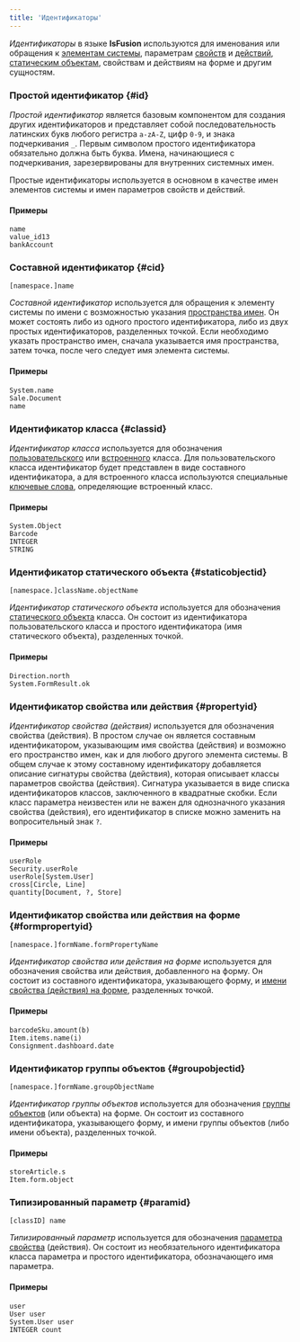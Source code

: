 ```yaml
---
title: 'Идентификаторы'
---
```


*Идентификаторы* в языке **lsFusion** используются для именования или обращения к [элементам системы](Element_identification.md), параметрам [свойств](Properties.md) и [действий](Actions.md), [статическим объектам](Static_objects.md), свойствам и действиям на форме и другим сущностям. 

### Простой идентификатор {#id}

*Простой идентификатор* является базовым компонентом для создания других идентификаторов и представляет собой последовательность латинских букв любого регистра `a-zA-Z`, цифр `0-9`, и знака подчеркивания `_`. Первым символом простого идентификатора обязательно должна быть буква. Имена, начинающиеся с подчеркивания, зарезервированы для внутренних системных имен.

Простые идентификаторы используется в основном в качестве имен элементов системы и имен параметров свойств и действий. 

#### Примеры

```lsf 
name
value_id13
bankAccount
```

### Составной идентификатор {#cid}

```
[namespace.]name
```

*Составной идентификатор* используется для обращения к элементу системы по имени с возможностью указания [пространства имен](Naming.md#namespace). Он может состоять либо из одного простого идентификатора, либо из двух простых идентификаторов, разделенных точкой. Если необходимо указать пространство имен, сначала указывается имя пространства, затем точка, после чего следует имя элемента системы.

#### Примеры

```lsf
System.name
Sale.Document
name
```

### Идентификатор класса {#classid}

*Идентификатор класса* используется для обозначения [пользовательского](User_classes.md) или [встроенного](Built-in_classes.md) класса. Для пользовательского класса идентификатор будет представлен в виде составного идентификатора, а для встроенного класса используются специальные [ключевые слова](Built-in_classes.md), определяющие встроенный класс. 

#### Примеры

```lsf
System.Object
Barcode
INTEGER
STRING
```

### Идентификатор статического объекта {#staticobjectid}

```
[namespace.]className.objectName
```

*Идентификатор статического объекта* используется для обозначения [статического объекта](Static_objects.md) класса. Он состоит из идентификатора пользовательского класса и простого идентификатора (имя статического объекта), разделенных точкой.

#### Примеры

```lsf
Direction.north
System.FormResult.ok
```

### Идентификатор свойства или действия {#propertyid}

*Идентификатор свойства (действия)* используется для обозначения свойства (действия). В простом случае он является составным идентификатором, указывающим имя свойства (действия) и возможно его пространство имен, как и для любого другого элемента системы. В общем случае к этому составному идентификатору добавляется описание сигнатуры свойства (действия), которая описывает классы параметров свойства (действия). Сигнатура указывается в виде списка идентификаторов классов, заключенного в квадратные скобки. Если класс параметра неизвестен или не важен для однозначного указания свойства (действия), его идентификатор в списке можно заменить на вопросительный знак `?`.

#### Примеры

```lsf
userRole
Security.userRole
userRole[System.User]
cross[Circle, Line]
quantity[Document, ?, Store]
```

### Идентификатор свойства или действия на форме {#formpropertyid}

```
[namespace.]formName.formPropertyName
```

*Идентификатор свойства или действия на форме* используется для обозначения свойства или действия, добавленного на форму. Он состоит из составного идентификатора, указывающего форму, и [имени свойства (действия) на форме](Properties_and_actions_block.md#name), разделенных точкой. 

#### Примеры

```lsf
barcodeSku.amount(b)
Item.items.name(i)
Consignment.dashboard.date
```

### Идентификатор группы объектов {#groupobjectid}

```
[namespace.]formName.groupObjectName
```

*Идентификатор группы объектов* используется для обозначения [группы объектов](Form_structure.md) (или объекта) на форме. Он состоит из составного идентификатора, указывающего форму, и имени группы объектов (либо имени объекта), разделенных точкой.

#### Примеры

```lsf
storeArticle.s
Item.form.object
```

### Типизированный параметр {#paramid}

```
[classID] name
```

*Типизированный параметр* используется для обозначения [параметра свойства](Properties.md) (действия). Он состоит из необязательного идентификатора класса параметра и простого идентификатора, обозначающего имя параметра.

#### Примеры

```lsf
user
User user
System.User user
INTEGER count
```
